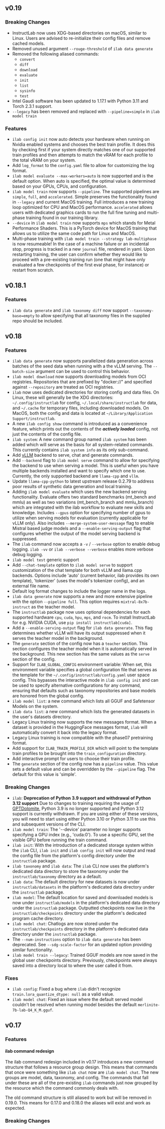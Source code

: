 ## v0.19

### Breaking Changes

* InstructLab now uses XDG-based directories on macOS, similar to Linux.
  Users are advised to re-initialize their config files and remove cached models.
* Removed unused argument `--rouge-threshold` of `ilab data generate`
* Removed the following aliased commands:
  * `convert`
  * `diff`
  * `download`
  * `evaluate`
  * `init`
  * `list`
  * `sysinfo`
  * `test`
* Intel Gaudi software has been updated to 1.17.1 with Python 3.11 and
  Torch 2.3.1 support.
* `--legacy` has been removed and replaced with `--pipeline=simple` in `ilab model train`

### Features

* `ilab config init` now auto detects your hardware when running on Nvidia enabled systems and chooses the best train profile. It does this by checking first if your system directly matches one of our supported train profiles and then attempts to match the vRAM for each profile to the total vRAM on your system.
* Add `log_format` to the `config.yaml` file to allow for customizing the log format.
* `ilab model evaluate --max-workers=auto` is now supported and is the default option. When
  auto is specified, the optimal value is determined based on your GPUs, CPUs, and
  configuration.
* `ilab model train` now supports `--pipeline`. The supported pipelines are `simple`, `full`, and `accelerated`. Simple preserves the functionality found in `--legacy` and current MacOS training. Full introduces a new training loop optimized for CPU and MacOS performance. `accelerated` allows users with dedicated graphics cards to run the full fine tuning and multi-phase training found in our training library.
* `--device` in `ilab model train` now supports `mps` which stands for Metal Performance Shaders. This is a PyTorch device for MacOS training that allows us to utilize the same code path for Linux and MacOS.
* Multi-phase training with `ilab model train --strategy lab-multiphase` is now resumeable! In the case of a machine failure or an incidental stop, progress is tracked in a new `journal` file, rendered in yaml.
  Upon restarting training, the user can confirm whether they would like to proceed with a pre-existing training run (one that might have only evaluated a few checkpoints of the first eval phase, for instance)
  or restart from scratch.

## v0.18.1

### Features

* `ilab data generate` and `ilab taxonomy diff` now support `--taxonomy-base=empty` to allow
  specifying that all taxonomy files in the supplied repo should be included.

## v0.18

### Features

* `ilab data generate` now supports parallelized data generation across batches of the seed
   data when running with a the vLLM serving. The `--batch-size` argument can be used to
   control this behavior.
* `ilab model download` now supports downloading models from OCI registries. Repositories
   that are prefixed by "docker://" and specified against `--repository` are treated as OCI
   registries.
* `ilab` now uses dedicated directories for storing config and data files. On Linux, these
  will generally be the XDG directories: `~/.config/instructlab` for config,
  `~/.local/share/instructlab` for data, and `~/.cache` for temporary files, including downloaded
  models. On MacOS, both the config and data is located at
  `~/Library/Application Support/instructlab`.
* A new `ilab config show` command is introduced as a convenience feature, which prints out
   the contents of the ***actively loaded*** config, not just the contents of the config file.
* `ilab system`: A new command group named `ilab system` has been added which will serve as the
   basis for all system-related commands. This currently contains `ilab system info` as its only
   sub-command.
* Add [vLLM](https://github.com/vllm-project/vllm) backend to serve, chat and generate commands.
* Add `--backend` flag to `ilab model serve` command to allow for specifying the backend to use
   when serving a model. This is useful when you have multiple backends installed and want to
   specify which one to use. Currently, the only supported backend are `llama-cpp` and `vllm`.
* Update `llama-cpp-python` to latest upstream release 0.2.79 to address poor
  results of synthetic data generation and local training.
* Adding `ilab model evaluate` which uses the new backend serving functionality.  Evaluate offers
   two standard benchmarks (mt_bench and mmlu) as well as two variations (mt_bench_branch and
   mmlu_branch) which are integrated with the ilab workflow to evaluate new skills and knowledge.
   Includes `--gpus` option for specifying number of gpus to utilize when serving models for
   evaluation (currently applicable for vLLM only).  Also includes `--merge-system-user-message`
   flag to enable Mistral based judge models and a `--enable-serving-output` flag that
   configures whether the output of the model serving backend is suppressed.
* The `ilab` command now accepts a `-v` / `--verbose` option to enable debug logging.
  `ilab -vv` or `ilab --verbose --verbose` enables more verbose debug logging.
* `ilab model test` generic support
* Add `--chat-template` option to `ilab model serve` to support customization of the chat
   template for both vLLM and llama.cpp backends. Options include 'auto' (current behavior, ilab
   provides its own template), 'tokenizer' (uses the model's tokenizer config), and an external
   file name.
* Default log format changes to include the logger name in the logs.
* `ilab data generate` now supports a new and more extensive pipeline with the
  option `--pipeline full`. This option requires `mixtral-8x7b-instruct` as the
  teacher model.
* The `instructlab` package now uses optional dependencies for each supported hardware `cpu`,
  `cuda`, `hpu`, `mps`, and `rocm`. To install InstructLab for e.g. NVIDIA CUDA, use
  `pip install instructlab[cuda]`.
* Add a `--enable-serving-output` flag for `ilab data generate`. This flag determines whether vLLM
  will have its output suppressed when it serves the teacher model in the background.
* The `generate` section of the config now has a `teacher` section. This section configures the
  teacher model when it is automatically served in the background. This new section has the same
  values as the `serve` section of the config.
* Support for `ILAB_GLOBAL_CONFIG` environment variable: When set, this environment variable
   specifies a global configuration file that serves as the template for the
   `~/.config/instructlab/config.yaml` user space config. This bypasses the interactive mode in
   `ilab config init` and can be used to specify alternative configurations for any command,
   ensuring that defaults such as taxonomy repositories and base models are honored from the global
   config.
* `ilab model list`: a new command which lists all GGUF and Safetensor Models on the system.
* `ilab data list`: a new command which lists the generated datasets in the user's datasets
  directory.
* Legacy Linux training now supports the new messages format. When a dataset is provided in the
  HuggingFace messages format, `ilab` will automatically convert it back into the legacy format.
* Legacy Linux training is now compatible with the phase07 pretraining format.
* Add support for `ILAB_TRAIN_PROFILE_DIR` which will point to the template train profiles to be brought into the `train_configuration` directory.
* Add interactive prompt for users to choose their train profile.
* The `generate` section of the config now has a `pipeline` value. This value sets a default value
  and can be overridden by the `--pipeline` flag. The default for this value is 'simple'.

### Breaking Changes

* `ilab`: **Deprecation of Python 3.9 support and withdrawal of Python 3.12 support** Due to changes to training requiring the usage of [GPTDolomite](https://github.com/instructlab/GPTDolomite), Python 3.9 is no longer supported and Python 3.12 support is currently withdrawn. If you are using either of these versions, you will need to start using either Python 3.10 or Python 3.11 to use this and subsequent versions of the CLI.
* `ilab model train`: The '--device' parameter no longer supports specifying a GPU index (e.g., 'cuda:0'). To use a specific GPU, set the visible GPU before running the train command.
* `ilab init`: With the introduction of a dedicated storage system within the `ilab` CLI,
   `ilab init` and `ilab config init` will now output and read the config file from the
   platform's config directory under the `instructlab` package.
* `ilab taxonomy` and `ilab data`: The `ilab` CLI now uses the platform's dedicated data directory to store
   the taxonomy under the `instructlab/taxonomy` directory as a default.
* `ilab data`: The default directory for new datasets is now under `instructlab/datasets` in the
   platform's dedicated data directory under the `instructlab` package.
* `ilab model`: The default location for saved and downloaded models is now under `instructlab/models`
   in the platform's dedicated data directory under the `instructlab` package. Outputted
   checkpoints now live in the `instructlab/checkpoints` directory under the platform's dedicated
   program cache directory.
* `ilab model chat`: Chatlogs are now stored under the `instructlab/checkpoints` directory in the
   platform's dedicated data directory under the `instructlab` package.
* The `--num-instructions` option to `ilab data generate` has been deprecated.
  See `--sdg-scale-factor` for an updated option providing similar
  functionality.
* `ilab model train --legacy`: Trained GGUF models are now saved in the global user checkpoints directory.
  Previously, checkpoints were always saved into a directory local to where the user called it from.

### Fixes

* `ilab config`: Fixed a bug where `ilab` didn't recognize `train.lora_quantize_dtype: null` as a valid
   value.
* `ilab model chat`: Fixed an issue where the default served model couldn't be resolved when running
   model besides the default `merlinite-7b-lab-Q4_K_M.gguf`.

## v0.17

### Features

#### ilab command redesign

The ilab command redesign included in v0.17 introduces a new command structure that follows a resource group design. This means that commands that once were something like `ilab chat` now are `ilab model chat`. The new groups are model, data, taxonomy, and config. The commands that fall under these are all of the pre-existing `ilab` commands just now grouped by the resource which the command commonly deals with.

The old command structure is still aliased to work but will be removed in 0.19.0. This means for 0.17.0 and 0.18.0 the aliases will exist and work as expected.

### Breaking Changes
